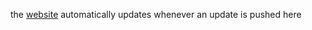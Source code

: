 the [website](https://cozy-sopapillas-91c92a.netlify.app/) automatically updates whenever an update is pushed here

